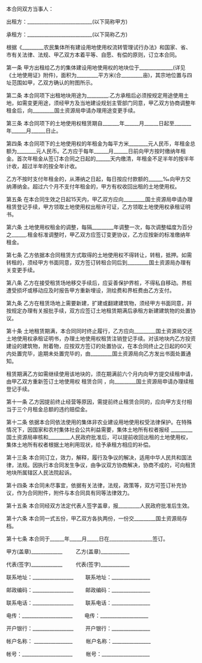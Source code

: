 
 


本合同双方当事人：


出租方：___________________________(以下简称甲方)


承租方：___________________________(以下简称乙方)


根据《_________农民集体所有建设用地使用权流转管理试行办法》和国家、省、市有关法律、法规、甲乙双方本着平等、自愿、有偿的原则，订立本合同。


第一条 甲方出租给乙方的集体建设用地使用权的地块位于______________(详见《土地使用证》附件)，面积为_________平方米(合_________亩)，其宗地位置与四址范围如甲，乙双方确认的附图所示。


第二条 本合同项下出租地块用途为_________.乙方承租后必须按规定用途使用土地，如需变更用途，须经甲方及当地建设规划主管部门同意，甲乙双方协商调整年租金后，向_________国土资源局申请办理用途变更手续。


第三条 本合同项下的土地使用权租赁期自_______年______月______日起至_______年______月______日止。


第四条 本合同项下的土地使用权的年租金为每平方米________元人民币，年租金总额为________元人民币。乙方应于每年______月______日前向甲方按时缴纳年租金。首次年租金从签订本合同之日起的______天内缴清，年租金不足半年的按半年计收，超过半年的按全年计收。


乙方不按时支付年租金的，从滞纳之日起，每日按应付款额的______‰向甲方交纳滞纳金。超过六个月不支付年租金的，甲方有权收回出租的土地使用权。


第五条 在本合同生效之日起15天内，甲乙双方应向_________国土资源局申请办理租赁登记手续，甲方领取土地使用权出租许可证，乙方领取土地使用权承租证明书。


第六条 土地使用权租金的调整，每隔_________年调整一次，每次调整幅度为百分之______.租金标准调整时，甲乙双方应签订变更协议，乙方应按新的标准缴纳年租金。


第七条 乙方依据本合同租赁方式取得的土地使用权不得转让，转租，抵押。如需转租的，须经甲方书面同意，双方签订转租合同后到_________国土资源局办理有关变更手续。


第八条 乙方在接受租赁场地移交手续后，应妥善保护界桩，不得私自移动。界桩遭受损坏或移动应及时报告甲方重新埋设，测绘费和界桩费由乙方支付。


第九条 乙方在租赁场地上需要新建，扩建或翻建建筑物，须经甲方书面同意，并按规定办理有关报批手续，双方应签订土地租赁期满后承租方新建建筑物的处置协议。


第十条 土地租赁期满，本合同同时终止履行，乙方应向_________国土资源局交还土地使用权承租证明书，办理土地使用权租赁注销登记手续。对该地块内乙方投资建设的建筑物，附着物，应按双方签订的处置协议，在本合同终止之日起的60天内处置完毕，逾期未处置完毕的，由_________国土资源局向乙方发出书面处置通知。


租赁期满乙方如需继续使用该地块的，须在期满前六个月内向甲方提交续租申请，由甲乙双方重新签订土地使用权
租赁合同
，向_________国土资源局申请办理续租登记手续。


第十一条 乙方因提前终止经营等原因，需提前终止租赁合同的，应向甲方支付相当于三个月租金总额的违约赔偿金。


第十二条 依据本合同依法使用的集体非农业建设用地使用权受法律保护。在特殊情况下，因国家和农村集体社会公共利益需要，集体土地所有权者报经 _________国土资源局审核和_________人民政府批准后，可以提前收回出租的土地使用权，集体土地所有权者根据土地利用现状，给予承租方相应的补偿。


第十三条 本合同订立，效力，解释，履行及争议的解决，适用中华人民共和国法律，法规。因执行本合同发生争议，由争议双方协商解决，协商不成的，可向租赁地块所属辖区人民法院起诉。


第十四条 本合同未尽事宜，依据有关法律，法规，政策等，双方可签订补充协议，作为合同附件，附件与本合同具有同等法律效力。


第十五条 本合同经双方法定代表人签字盖章，报_________人民政府批准后生效。


第十六条 本合同一式五份，甲乙双方各执两份，一份交_________国土资源局存档。


第十七条 本合同于______年_____月_____日在__________________签订。


甲方(盖章)_____________ 　　       乙方(盖章)____________


代表(签字)_____________ 　　       代表(签字)____________


联系地址：_________________ 　　联系地址：________________


邮政编码：_________________ 　　邮政编码：________________


联系电话：_________________ 　　联系电话：________________


电传：_____________________ 　　电传：____________________


开户银行：_________________ 　　开户银行：________________


帐户名称： ________________ 　　 帐户名称：________________


帐号：_____________________ 　　 帐号：____________________
 


 

 
 
 
 
 
  


  
 

  


  


  
 
 
 
 

